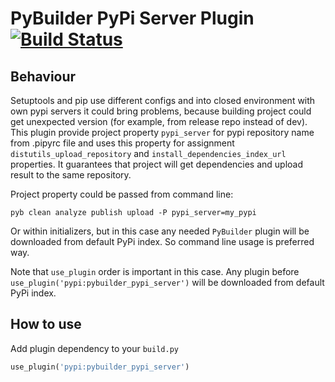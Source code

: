 PyBuilder PyPi Server Plugin [![Build Status](https://travis-ci.org/AlexeySanko/pybuilder_pypi_server.svg?branch=master)](https://travis-ci.org/AlexeySanko/pybuilder_pypi_server)
=======================
Behaviour
---------
Setuptools and pip use different configs and into 
closed environment with own pypi servers it could bring
problems, because building project could get unexpected version 
(for example, from release repo instead of dev).
This plugin provide project property `pypi_server` 
for pypi repository name from .pipyrc file and uses
this property for assignment `distutils_upload_repository` 
and `install_dependencies_index_url` properties.
It guarantees that project will get dependencies 
and upload result to the same repository.

Project property could be passed from command line:
```
pyb clean analyze publish upload -P pypi_server=my_pypi
```

Or within initializers, but in this case any needed `PyBuilder` 
plugin  will be downloaded from default PyPi index. 
So command line usage is preferred way.

Note that `use_plugin` order is important in this case.
Any plugin before `use_plugin('pypi:pybuilder_pypi_server')` 
will be downloaded from default PyPi index. 

How to use
----------

Add plugin dependency to your `build.py`
```python
use_plugin('pypi:pybuilder_pypi_server')
```